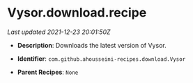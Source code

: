 # Vysor.download.recipe

_Last updated 2021-12-23 20:01:50Z_

- **Description**: Downloads the latest version of Vysor.

- **Identifier**: `com.github.ahousseini-recipes.download.Vysor`

- **Parent Recipes**: `None`
